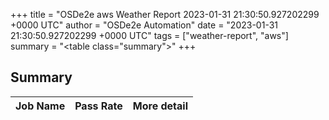 +++
title = "OSDe2e aws Weather Report 2023-01-31 21:30:50.927202299 +0000 UTC"
author = "OSDe2e Automation"
date = "2023-01-31 21:30:50.927202299 +0000 UTC"
tags = ["weather-report", "aws"]
summary = "<table class=\"summary\"></table>"
+++
## Summary

| Job Name | Pass Rate | More detail |
|----------|-----------|-------------|




